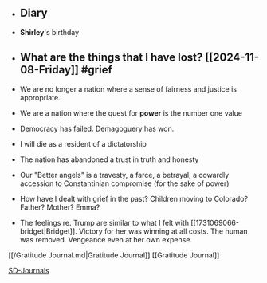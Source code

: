 - ## Diary

- **Shirley**'s birthday

- ## What are the things that I have lost? [[2024-11-08-Friday]] #grief

- We are no longer a nation where a sense of fairness and justice is appropriate.
- We are a nation where the quest for **power** is the number one value
- Democracy has failed. Demagoguery has won.
- I will die as a resident of a dictatorship
- The nation has abandoned a trust in truth and honesty
- Our "Better angels" is a travesty, a farce, a betrayal, a cowardly accession to Constantinian compromise (for the sake of power)
- How have I dealt with grief in the past? Children moving to Colorado? Father? Mother? Emma?
- The feelings re. Trump are similar to what I felt with [[1731069066-bridget|Bridget]]. Victory for her was winning at all costs. The human was removed. Vengeance even at her own expense.

[[/Gratitude Journal.md|Gratitude Journal]] [[Gratitude Journal]]

[SD-Journals](SD-Journals)


